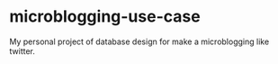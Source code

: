 # microblogging-use-case
My personal project of database design for make a microblogging like twitter.
